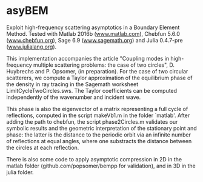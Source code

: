 # asyBEM
Exploit high-frequency scattering asymptotics in a Boundary Element Method. Tested with Matlab 2016b (www.matlab.com), Chebfun 5.6.0 (www.chebfun.org), Sage 6.9 (www.sagemath.org) and Julia 0.4.7-pre (www.julialang.org).

This implementation accompanies the article "Coupling modes in high-frequency multiple scattering problems: the case of two circles", D. Huybrechs and P. Opsomer, (in preparation). For the case of two circular scatterers, we compute a Taylor approximation of the equilibrium phase of the density in ray tracing in the Sagemath worksheet LimitCycleTwoCircles.sws. The Taylor coefficients can be computed independently of the wavenumber and incident wave.

This phase is also the eigenvector of a matrix representing a full cycle of reflections, computed in the script makeVb1.m in the folder `matlab'. After adding the path to chebfun, the script phase2Circles.m validates our symbolic results and the geometric interpretation of the stationary point and phase: the latter is the distance to the periodic orbit via an infinite number of reflections at equal angles, where one substracts the distance between the circles at each reflection.

There is also some code to apply asymptotic compression in 2D in the matlab folder (github.com/popsomer/bempp for validation), and in 3D in the julia folder.


